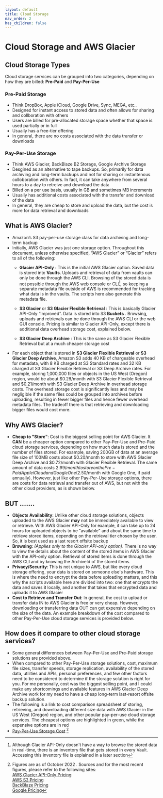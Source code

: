 ```yaml
---
layout: default
title: Cloud Storage
nav_order: 2
has_children: false
---
```


# Cloud Storage and AWS Glacier

## Cloud Storage Types
Cloud storage services can be grouped into two categories, depending on how they are billed: **Pre-Paid** and **Pay-Per-Use**

### Pre-Paid Storage
- Think DropBox, Apple iCloud, Google Drive, Sync, MEGA, etc..
- Designed for instant access to stored data and often allows for sharing and collboration with others
- Users are billed for pre-allocated storage space whether that space is used partially or in full
- Usually has a free-tier offering
- In general, there are no costs associated with the data transfer or downloads

### Pay-Per-Use Storage
- Think AWS Glacier, BackBlaze B2 Storage, Google Archive Storage
- Desgined as an alternative to tape backups. So, primarily for data archiving and long-term backups and not for sharing or instantenous colloboration with others. In fact, it can take anywhere from several hours to a day to retreive and download the data
- Billed on a per use basis, usually in GB and sometimes MB increments
- Usually has additional costs associated with the transfer and download of the data
- In general, they are cheap to store and upload the data, but the cost is more for data retrieval and downloads

## What is AWS Glacier?
- Amazon’s S3 pay-per-use storage class for data archiving and long-term backup
- Initially, AWS Glacier was just one storage option. Throughout this document, unless otherwise specified, “AWS Glacier” or “Glacier” refers to all of the following:
    - **Glacier API-Only** : This is the initial AWS Glacier option. Saved data is stored into **Vaults**. Uploads and retrieval of data from vaults can only be done through the AWS CLI. Browsing of the stored data is not possible through the AWS web console or CLI[^inventoryFile], so keeping a separate metadata file outside of AWS is recommended for tracking what data is in the vaults. The scripts here also generate this metadata file.

    - **S3 Glacier** or **S3 Glacier Flexible Retrieval** : This is basically Glacier API-Only “improved”. Data is stored into S3 **Buckets** . Browsing, uploads and retrievals can be done through the AWS CLI or the web GUI console. Pricing is similar to Glacier API-Only, except there is additional data overhead storage cost, explained below.

    - **S3 Glacier Deep Archive** : This is the same as S3 Glacier Flexible Retrieval but at a much cheaper storage cost

[^inventoryFile]: Although Glacier API-Only doesn't have a way to browse the stored data in real-time, there is an inventory file that gets stored in every Vault. Accessing this inventory file is explained in a later section  

- For each object that is stored in **S3 Glacier Flexible Retrieval** or **S3 Glacier Deep Archive**, Amazon S3 adds 40 KB of chargeable overhead for metadata, with 8 KB charged at S3 Standard rates and 32 KB charged at S3 Glacier Flexible Retrieval or S3 Deep Archive rates. For example, storing 1,000,000 files or objects in the US West (Oregon) region, would be about $0.28/month with S3 Glacier Flexible Retrieval and $0.21/month with S3 Glacier Deep Archive in overhead storage costs. The overhead storage cost is significantly less and may be negligible if the same files could be grouped into archives before uploading, resulting in fewer bigger files and hence fewer overhead metadata files. The tradeoff there is that retrieving and downloading bigger files would cost more.


## Why AWS Glacier?
- **Cheap to "Store"**: Cost is the biggest selling point for AWS Glacier.  It **CAN** be a cheaper option compared to other Pay-Per-Use and Pre-Paid cloud storage services, depending on how much data is stored and the number of files stored. For example,  saving 200GB of data at an average file size of 100MB costs about $0.20/month to store with AWS Glacier Deep Archive and $0.72/month with Glacier Flexible Retrieval. The same amount of data costs $2.99/month to store on the Pre-Paid Apple iCloud and Google One ($2.50/month with Google One, if paid annually). However, just like other Pay-Per-Use storage options,  there are costs for data retrieval and transfer out of AWS, but not with the other cloud providers, as is shown below.

## BUT .......
- **Objects Availability**: Unlike other cloud storage solutions, objects uploaded to the AWS Glacier **may** not be immediately available to view or retrieve. With AWS Glacier API-Only for example, it can take up to 24 hours for uploaded objects to be "available" and about the same time to retrieve stored items, depending on the retrieval tier chosen by the user. So, it is best used as a last resort offsite backup
- **Browsing**: *(Applies only to the Glacier API-only option)*. There is no way to view the details about the content of the stored items in AWS Glacier with the API-only option. Retrieval of stored items is done through the AWS CLI and by knowing the ArchiveId of the stored items. 
- **Privacy/Security**: This is not unique to AWS, but like every cloud storage offering, your data is stored on someone else's hardware. This is where the need to encrypt the data before uploading matters, and this why the scripts available here are divided into two: one that encrypts the data and saves it locally, and another that takes that encrypted data and uploads it to AWS Glacier
- **Cost to Retrieve and Transfer Out**: In general, the cost to upload or transfer data IN to AWS Glacier is free or very cheap.  However, downloading or transferring data OUT can get expensive depending on the size of the data. An example breakdown of the cost compared to other Pay-Per-Use cloud storage services is provided below.


## How does it compare to other cloud storage services?
- Some general differences between Pay-Per-Use and Pre-Paid storage solutions are provided above. 
- When compared to other Pay-Per-Use storage solutions, cost, maximum file sizes, transfer speeds, storage replication, availability of the stored data, utilities and APIs, personal preferences, and few other factors need to be considered to determine if the storage solution is right for you. For me personally, cost was the biggest selling point, and I could make any shortcomings and available features in AWS Glacier Deep Archive work for my need to have a cheap long-term last-resort offsite backup solution.
- The following is a link to cost comparison spreadsheet of storing, retrieving, and downloading different size data with AWS Glacier in the US West (Oregon) region, and other popular pay-per-use cloud storage services. The cheapest options are highlighted in green, while the expensive options are in red
- [Pay-Per-Use Storage Cost](https://docs.google.com/spreadsheets/d/1QDpAGJROl3kIamxAMyv1b9NII7se4w-dGTxm35yb-zE/edit?usp=sharing) [^storagecost]     




[^storagecost]: Figures are as of October 2022 . Sources and for the most recent figures, please refer to the following sites:    
     [AWS Glacier API-Only Pricing](https://aws.amazon.com/s3/glacier/pricing/)    
     [AWS S3 Pricing](https://aws.amazon.com/s3/pricing/)    
     [BackBlaze Pricing](https://www.backblaze.com/b2/cloud-storage-pricing.html)    
     [Google Pricing](https://cloud.google.com/storage/pricing)    
